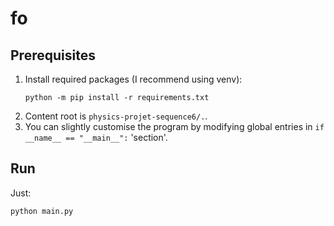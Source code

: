 # fo

## Prerequisites

1. Install required packages (I recommend using venv):
   ```
   python -m pip install -r requirements.txt
   ```
2. Content root is `physics-projet-sequence6/.`.
3. You can slightly customise the program by modifying global entries in `if __name__ == "__main__":` 'section'.

## Run

Just:

```shell
python main.py
```
